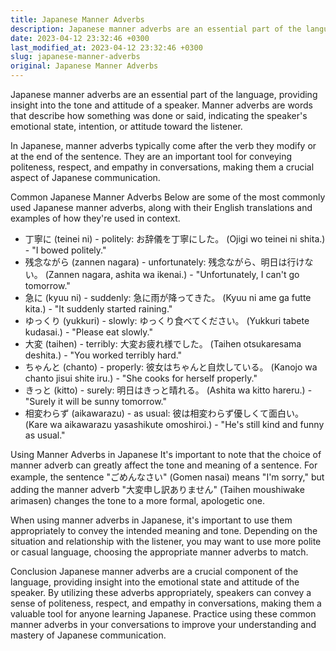 ```yaml
---
title: Japanese Manner Adverbs
description: Japanese manner adverbs are an essential part of the language, providing insight into the tone and attitude of a speaker. Read on to learn more about common Japanese manner adverbs.
date: 2023-04-12 23:32:46 +0300
last_modified_at: 2023-04-12 23:32:46 +0300
slug: japanese-manner-adverbs
original: Japanese Manner Adverbs
---
```

Japanese manner adverbs are an essential part of the language, providing insight into the tone and attitude of a speaker. Manner adverbs are words that describe how something was done or said, indicating the speaker's emotional state, intention, or attitude toward the listener.

In Japanese, manner adverbs typically come after the verb they modify or at the end of the sentence. They are an important tool for conveying politeness, respect, and empathy in conversations, making them a crucial aspect of Japanese communication.

Common Japanese Manner Adverbs
Below are some of the most commonly used Japanese manner adverbs, along with their English translations and examples of how they're used in context.

- 丁寧に (teinei ni) - politely: お辞儀を丁寧にした。 (Ojigi wo teinei ni shita.) - "I bowed politely."
- 残念ながら (zannen nagara) - unfortunately: 残念ながら、明日は行けない。 (Zannen nagara, ashita wa ikenai.) - "Unfortunately, I can't go tomorrow."
- 急に (kyuu ni) - suddenly: 急に雨が降ってきた。 (Kyuu ni ame ga futte kita.) - "It suddenly started raining."
- ゆっくり (yukkuri) - slowly: ゆっくり食べてください。 (Yukkuri tabete kudasai.) - "Please eat slowly."
- 大変 (taihen) - terribly: 大変お疲れ様でした。 (Taihen otsukaresama deshita.) - "You worked terribly hard."
- ちゃんと (chanto) - properly: 彼女はちゃんと自炊している。 (Kanojo wa chanto jisui shite iru.) - "She cooks for herself properly."
- きっと (kitto) - surely: 明日はきっと晴れる。 (Ashita wa kitto hareru.) - "Surely it will be sunny tomorrow."
- 相変わらず (aikawarazu) - as usual: 彼は相変わらず優しくて面白い。 (Kare wa aikawarazu yasashikute omoshiroi.) - "He's still kind and funny as usual."

Using Manner Adverbs in Japanese
It's important to note that the choice of manner adverb can greatly affect the tone and meaning of a sentence. For example, the sentence "ごめんなさい" (Gomen nasai) means "I'm sorry," but adding the manner adverb "大変申し訳ありません" (Taihen moushiwake arimasen) changes the tone to a more formal, apologetic one.

When using manner adverbs in Japanese, it's important to use them appropriately to convey the intended meaning and tone. Depending on the situation and relationship with the listener, you may want to use more polite or casual language, choosing the appropriate manner adverbs to match.

Conclusion
Japanese manner adverbs are a crucial component of the language, providing insight into the emotional state and attitude of the speaker. By utilizing these adverbs appropriately, speakers can convey a sense of politeness, respect, and empathy in conversations, making them a valuable tool for anyone learning Japanese. Practice using these common manner adverbs in your conversations to improve your understanding and mastery of Japanese communication.